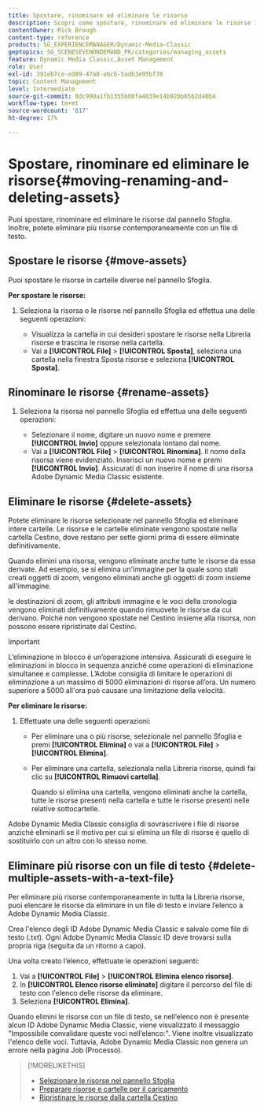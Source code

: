 ```yaml
---
title: Spostare, rinominare ed eliminare le risorse
description: Scopri come spostare, rinominare ed eliminare le risorse in Adobe Dynamic Media Classic.
contentOwner: Rick Brough
content-type: reference
products: SG_EXPERIENCEMANAGER/Dynamic-Media-Classic
geptopics: SG_SCENESEVENONDEMAND_PK/categories/managing_assets
feature: Dynamic Media Classic,Asset Management
role: User
exl-id: 391eb7ce-ed89-47a8-a6c6-5adb3e95bf78
topic: Content Management
level: Intermediate
source-git-commit: 8dc990a1fb1355b00fa4839e14b92bb6562d40b4
workflow-type: tm+mt
source-wordcount: '617'
ht-degree: 17%

---
```


# Spostare, rinominare ed eliminare le risorse{#moving-renaming-and-deleting-assets}

Puoi spostare, rinominare ed eliminare le risorse dal pannello Sfoglia. Inoltre, potete eliminare più risorse contemporaneamente con un file di testo.

## Spostare le risorse {#move-assets}

Puoi spostare le risorse in cartelle diverse nel pannello Sfoglia.

**Per spostare le risorse:**

1. Seleziona la risorsa o le risorse nel pannello Sfoglia ed effettua una delle seguenti operazioni:

   * Visualizza la cartella in cui desideri spostare le risorse nella Libreria risorse e trascina le risorse nella cartella.
   * Vai a **[!UICONTROL File]** > **[!UICONTROL Sposta]**, seleziona una cartella nella finestra Sposta risorse e seleziona **[!UICONTROL Sposta]**.

## Rinominare le risorse {#rename-assets}

1. Seleziona la risorsa nel pannello Sfoglia ed effettua una delle seguenti operazioni:

   * Selezionare il nome, digitare un nuovo nome e premere **[!UICONTROL Invio]** oppure selezionala lontano dal nome.
   * Vai a **[!UICONTROL File]** > **[!UICONTROL Rinomina]**. Il nome della risorsa viene evidenziato. Inserisci un nuovo nome e premi **[!UICONTROL Invio]**. Assicurati di non inserire il nome di una risorsa Adobe Dynamic Media Classic esistente.

## Eliminare le risorse {#delete-assets}

Potete eliminare le risorse selezionate nel pannello Sfoglia ed eliminare intere cartelle. Le risorse e le cartelle eliminate vengono spostate nella cartella Cestino, dove restano per sette giorni prima di essere eliminate definitivamente. 

Quando elimini una risorsa, vengono eliminate anche tutte le risorse da essa derivate. Ad esempio, se si elimina un&#39;immagine per la quale sono stati creati oggetti di zoom, vengono eliminati anche gli oggetti di zoom insieme all&#39;immagine.

le destinazioni di zoom, gli attributi immagine e le voci della cronologia vengono eliminati definitivamente quando rimuovete le risorse da cui derivano. Poiché non vengono spostate nel Cestino insieme alla risorsa, non possono essere ripristinate dal Cestino.

>[!IMPORTANT]
>
>L’eliminazione in blocco è un’operazione intensiva. Assicurati di eseguire le eliminazioni in blocco in sequenza anziché come operazioni di eliminazione simultanee e complesse. L’Adobe consiglia di limitare le operazioni di eliminazione a un massimo di 5000 eliminazioni di risorse all’ora. Un numero superiore a 5000 all&#39;ora può causare una limitazione della velocità.

**Per eliminare le risorse:**

1. Effettuate una delle seguenti operazioni:

   * Per eliminare una o più risorse, selezionale nel pannello Sfoglia e premi **[!UICONTROL Elimina]** o vai a **[!UICONTROL File]** > **[!UICONTROL Elimina]**.
   * Per eliminare una cartella, selezionala nella Libreria risorse, quindi fai clic su **[!UICONTROL Rimuovi cartella]**.

     Quando si elimina una cartella, vengono eliminati anche la cartella, tutte le risorse presenti nella cartella e tutte le risorse presenti nelle relative sottocartelle.

Adobe Dynamic Media Classic consiglia di sovrascrivere i file di risorse anziché eliminarli se il motivo per cui si elimina un file di risorse è quello di sostituirlo con un altro con lo stesso nome.

## Eliminare più risorse con un file di testo {#delete-multiple-assets-with-a-text-file}

Per eliminare più risorse contemporaneamente in tutta la Libreria risorse, puoi elencare le risorse da eliminare in un file di testo e inviare l’elenco a Adobe Dynamic Media Classic.

Crea l&#39;elenco degli ID Adobe Dynamic Media Classic e salvalo come file di testo (.txt). Ogni Adobe Dynamic Media Classic ID deve trovarsi sulla propria riga (seguita da un ritorno a capo).

Una volta creato l’elenco, effettuate le operazioni seguenti:

1. Vai a **[!UICONTROL File]** > **[!UICONTROL Elimina elenco risorse]**.
1. In **[!UICONTROL Elenco risorse eliminate]** digitare il percorso del file di testo con l&#39;elenco delle risorse da eliminare.
1. Seleziona **[!UICONTROL Elimina]**.

Quando elimini le risorse con un file di testo, se nell’elenco non è presente alcun ID Adobe Dynamic Media Classic, viene visualizzato il messaggio &quot;Impossibile convalidare queste voci nell’elenco:&quot;. Viene inoltre visualizzato l&#39;elenco delle voci. Tuttavia, Adobe Dynamic Media Classic non genera un errore nella pagina Job (Processo).

>[!MORELIKETHIS]
>
>* [Selezionare le risorse nel pannello Sfoglia](selecting-assets-browse-panel.md#selecting_assets_in_the_browse_panel)
>* [Preparare risorse e cartelle per il caricamento](uploading-files.md#preparing_your_assets_and_folders_for_uploading)
>* [Ripristinare le risorse dalla cartella Cestino](trash-folder.md#restoring_assets_from_the_trash_folder)
